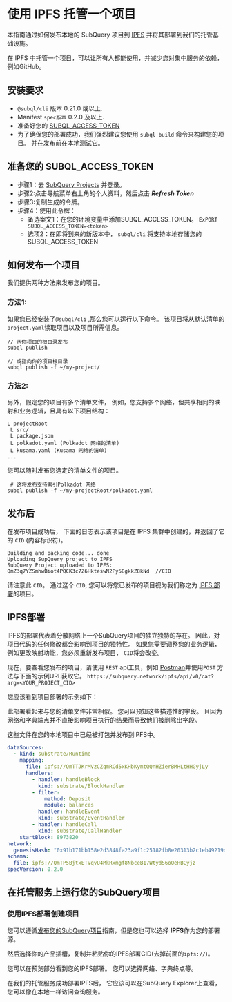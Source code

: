 # 使用 IPFS 托管一个项目

本指南通过如何发布本地的 SubQuery 项目到 [IPFS](https://ipfs.io/) 并将其部署到我们的托管基础设施。

在 IPFS 中托管一个项目，可以让所有人都能使用，并减少您对集中服务的依赖，例如GitHub。

## 安装要求

- `@subql/cli` 版本 0.21.0 或以上.
- Manifest `spec版本` 0.2.0 及以上.
- 准备好您的 [SUBQL_ACCESS_TOKEN](#prepare-your-subql-access-token)
- 为了确保您的部署成功，我们强烈建议您使用 `subql build` 命令来构建您的项目。 并在发布前在本地测试它。

## 准备您的 SUBQL_ACCESS_TOKEN

- 步骤1：去 [SubQuery Projects](https://project.subquery.network/) 并登录。
- 步骤2:点击导航菜单右上角的个人资料，然后点击 **_Refresh Token_**
- 步骤3:复制生成的令牌。
- 步骤4：使用此令牌：
  - 备选案文1：在您的环境变量中添加SUBQL_ACCESS_TOKEN。 `ExPORT SUBQL_ACCESS_TOKEN=<token>`
  - 选项2：在即将到来的新版本中， `subql/cli` 将支持本地存储您的 SUBQL_ACCESS_TOKEN

## 如何发布一个项目

我们提供两种方法来发布您的项目。

### 方法1:

如果您已经安装了`@subql/cli` ,那么您可以运行以下命令。 该项目将从默认清单的`project.yaml`读取项目以及项目所需信息。

```
// 从你项目的根目录发布
subql publish

// 或指向你的项目根目录
subql publish -f ~/my-project/
```

### 方法2:

另外，假定您的项目有多个清单文件， 例如，您支持多个网络，但共享相同的映射和业务逻辑，且具有以下项目结构：

```
L projectRoot
 L src/
 L package.json
 L polkadot.yaml (Polkadot 网络的清单)
 L kusama.yaml (Kusama 网络的清单)
...
```

您可以随时发布您选定的清单文件的项目。

```
 # 这将发布支持索引Polkadot 网络
subql publish -f ~/my-projectRoot/polkadot.yaml
```

## 发布后

在发布项目成功后， 下面的日志表示该项目是在 IPFS 集群中创建的，并返回了它的 `CID` (内容标识符)。

```
Building and packing code... done
Uploading SupQuery project to IPFS
SubQuery Project uploaded to IPFS: QmZ3q7YZSmhwBiot4PQCK3c7Z6HkteswN2Py58gkkZ8kNd  //CID
```

请注意此 `CID`。 通过这个 `CID`, 您可以将您已发布的项目视为我们称之为 [IPFS 部署](#ipfs-deployment)的项目。

## IPFS部署

IPFS的部署代表着分散网络上一个SubQuery项目的独立独特的存在。 因此，对项目代码的任何修改都会影响到项目的独特性。 如果您需要调整您的业务逻辑，例如更改映射功能，您必须重新发布项目， `CID`将会改变。

现在，要查看您发布的项目，请使用 `REST` api工具，例如 [Postman](https://web.postman.co/)并使用`POST` 方法与下面的示例URL获取它。 `https://subquery.network/ipfs/api/v0/cat?arg=<YOUR_PROJECT_CID>`

您应该看到项目部署的示例如下：

此部署看起来与您的清单文件非常相似。 您可以预知这些描述性的字段。 且因为网络和字典端点并不直接影响项目执行的结果而导致他们被删除出字段。

这些文件在您的本地项目中已经被打包并发布到IPFS中。

```yaml
dataSources:
  - kind: substrate/Runtime
    mapping:
      file: ipfs://QmTTJKrMVzCZqmRCd5xKHbKymtQQnHZierBMHLtHHGyjLy
      handlers:
        - handler: handleBlock
          kind: substrate/BlockHandler
        - filter:
            method: Deposit
            module: balances
          handler: handleEvent
          kind: substrate/EventHandler
        - handler: handleCall
          kind: substrate/CallHandler
    startBlock: 8973820
network:
  genesisHash: "0x91b171bb158e2d3848fa23a9f1c25182fb8e20313b2c1eb49219da7a70ce90c3"
schema:
  file: ipfs://QmTP5BjtxETVqvU4MkRxmgf8NbceB17WtydS6oQeHBCyjz
specVersion: 0.2.0
```

## 在托管服务上运行您的SubQuery项目

### 使用IPFS部署创建项目

您可以遵循[发布您的SubQuery项目](publish.md)指南，但是您也可以选择 **IPFS**作为您的部署源。

然后选择你的产品插槽，复制并粘贴你的IPFS部署CID(去掉前面的`ipfs://`)。

您可以在预览部分看到您的IPFS部署。 您可以选择网络、字典终点等。

在我们的托管服务成功部署IPFS后， 它应该可以在SubQuery Explorer上查看，您可以像在本地一样访问查询服务。
